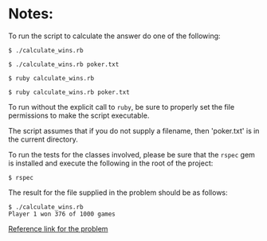 # Notes:

To run the script to calculate the answer do one of the following:

`$ ./calculate_wins.rb`

`$ ./calculate_wins.rb poker.txt`

`$ ruby calculate_wins.rb`

`$ ruby calculate_wins.rb poker.txt`

To run without the explicit call to `ruby`, be sure to properly set the file permissions to make the script executable.

The script assumes that if you do not supply a filename, then 'poker.txt' is in the current directory.

To run the tests for the classes involved, please be sure that the `rspec` gem is installed and execute the following in the root of the project:

`$ rspec`

The result for the file supplied in the problem should be as follows:

    $ ./calculate_wins.rb
    Player 1 won 376 of 1000 games
    
[Reference link for the problem](https://projecteuler.net/problem=54) 

